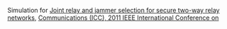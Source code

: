 Simulation for [Joint relay and jammer selection for secure two-way relay networks](http://ieeexplore.ieee.org/abstract/document/5962776/), [Communications (ICC), 2011 IEEE International Conference on](http://ieeexplore.ieee.org/xpl/mostRecentIssue.jsp?punumber=5962386)
